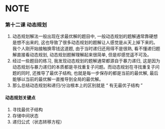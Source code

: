 # NOTE

### 第十二课 动态规划
1. 动态规划解法一般出现在求最优解的题目中, 一般动态规划的题解通常靠硬想是想不出来的, 这也导致了很多动态规划的题解让人感觉是从天上掉下来的。我个人刚开始接触换零钱这道题, 由于当时递归还用得不是很熟, 看不懂递归题解直接看动态规划, 动态规划题解理解起来很简单, 但是却感觉遥不可及。
2. 经过一些题目的练习, 我发现动态规划的题解通常都源自于暴力递归, 这是因为动态规划与暴力递归的本质都是寻找重复子问题。而动态规划在寻找重复子问题的同时, 还推导了最优子结构, 也就是每一步保存的都是当前的最优解, 最后能够以当前的最优解一直推导到全局的最优解。
3. 那么总结动态规划和递归/分治根本上的区别就是 “ 有无最优子结构 ”

#### 动态规划关键点
1. 寻找最优子结构
2. 存储中间状态
3. 递归公式（状态转移方程）